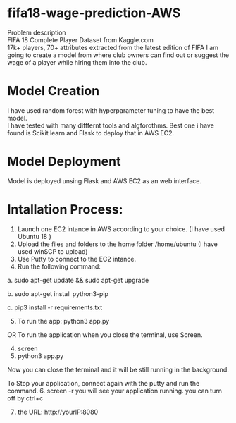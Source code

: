 # fifa18-wage-prediction-AWS
Problem description</br> 
FIFA 18 Complete Player Dataset from Kaggle.com  </br>
17k+ players, 70+ attributes extracted from the latest edition of FIFA  I am going to create a model from where club owners can find out or suggest the wage of a player while hiring them into the club.

# Model Creation
I have used random forest with hyperparameter tuning to have the best model.</br>
I have tested with many difffernt tools and algforothms. 
Best one i have found is Scikit learn and Flask to deploy that in AWS EC2.

# Model Deployment
Model is deployed unsing Flask and AWS EC2 as an web interface.

# Intallation Process: 
1. Launch one EC2 intance in AWS according to your choice. (I have used Ubuntu 18 )
2. Upload the files and folders to the home folder /home/ubuntu (I have used winSCP to upload)
3. Use Putty to connect to the EC2 intance.
4. Run the following command:

  a. sudo apt-get update && sudo apt-get upgrade

  b. sudo apt-get install python3-pip 
  
  c. pip3 install -r requirements.txt
  
5. To run the app: python3 app.py

OR
To run the application when you close the terminal, use Screen.

4. screen
5. python3 app.py

Now you can close the terminal and it will be still running in the background.

To Stop your application, connect again with the putty and run the command.
6. screen -r
you will see your application running. you can turn off by ctrl+c

7. the URL: http://yourIP:8080


